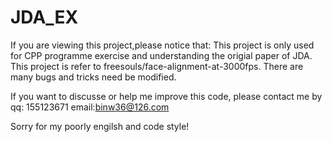 # JDA_EX

If you are viewing this project,please notice that:
This project is only used for CPP programme exercise and understanding the origial paper of JDA.
This project is refer to freesouls/face-alignment-at-3000fps.
There are many bugs and tricks need be modified.


If you want to discusse or help me improve this code, please contact me by
qq: 155123671
email:binw36@126.com

Sorry for my poorly engilsh and code style!

